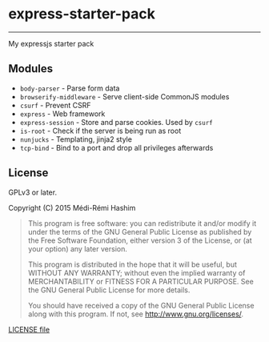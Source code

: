 # express-starter-pack
---

My expressjs starter pack

## Modules
* `body-parser` - Parse form data
* `browserify-middleware` - Serve client-side CommonJS modules
* `csurf` - Prevent CSRF
* `express` - Web framework
* `express-session` - Store and parse cookies. Used by `csurf`
* `is-root` - Check if the server is being run as root
* `nunjucks` - Templating, jinja2 style
* `tcp-bind` - Bind to a port and drop all privileges afterwards

## License

GPLv3 or later.

Copyright (C) 2015 Médi-Rémi Hashim

> This program is free software: you can redistribute it and/or modify it
> under the terms of the GNU General Public License as published by the Free
> Software Foundation, either version 3 of the License, or (at your option)
> any later version.
>
> This program is distributed in the hope that it will be useful, but WITHOUT
> ANY WARRANTY; without even the implied warranty of MERCHANTABILITY or
> FITNESS FOR A PARTICULAR PURPOSE. See the GNU General Public License for
> more details.
>
> You should have received a copy of the GNU General Public License along with
> this program. If not, see http://www.gnu.org/licenses/.

[LICENSE file](LICENSE)
